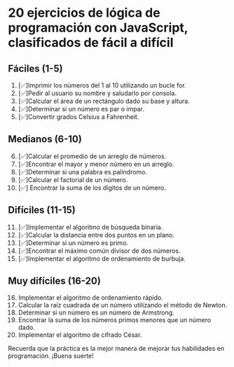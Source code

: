 # 20 ejercicios de lógica de programación con JavaScript, clasificados de fácil a difícil

## Fáciles (1-5)

1. [✅]Imprimir los números del 1 al 10 utilizando un bucle for.
2. [✅]Pedir al usuario su nombre y saludarlo por consola.
3. [✅]Calcular el área de un rectángulo dado su base y altura.
4. [✅]Determinar si un número es par o impar.
5. [✅]Convertir grados Celsius a Fahrenheit.

## Medianos (6-10)

6. [✅]Calcular el promedio de un arreglo de números.
7. [✅]Encontrar el mayor y menor número en un arreglo.
8. [✅]Determinar si una palabra es palíndromo.
9. [✅]Calcular el factorial de un número.
10. [✅] Encontrar la suma de los dígitos de un número.

## Difíciles (11-15)

11. [✅]Implementar el algoritmo de búsqueda binaria.
12. [✅]Calcular la distancia entre dos puntos en un plano.
13. [✅]Determinar si un número es primo.
14. [✅]Encontrar el máximo común divisor de dos números.
15. [✅]Implementar el algoritmo de ordenamiento de burbuja.

## Muy difíciles (16-20)

16. Implementar el algoritmo de ordenamiento rápido.
17. Calcular la raíz cuadrada de un número utilizando el método de Newton.
18. Determinar si un número es un número de Armstrong.
19. Encontrar la suma de los números primos menores que un número dado.
20. Implementar el algoritmo de cifrado César.

Recuerda que la práctica es la mejor manera de mejorar tus habilidades en programación. ¡Buena suerte!
